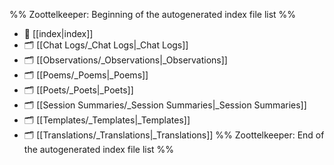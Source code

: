 %% Zoottelkeeper: Beginning of the autogenerated index file list  %%
- 📄 [[index|index]]
- 🗂️ [[Chat Logs/_Chat Logs|_Chat Logs]]
- 🗂️ [[Observations/_Observations|_Observations]]
- 🗂️ [[Poems/_Poems|_Poems]]
- 🗂️ [[Poets/_Poets|_Poets]]
- 🗂️ [[Session Summaries/_Session Summaries|_Session Summaries]]
- 🗂️ [[Templates/_Templates|_Templates]]
- 🗂️ [[Translations/_Translations|_Translations]]
%% Zoottelkeeper: End of the autogenerated index file list  %%
